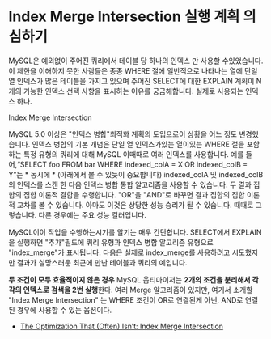 # Index Merge Intersection 실행 계획 의심하기

MySQL은 예외없이 주어진 쿼리에서 테이블 당 하나의 인덱스 만 사용할 수있었습니다. 이 제한을 이해하지 못한 사람들은 종종 WHERE 절에 일반적으로 나타나는 열에 단일 열 인덱스가 많은 테이블을 가지고 있으며 주어진 SELECT에 대한 EXPLAIN 계획이 N 개의 가능한 인덱스 선택 사항을 표시하는 이유를 궁금해합니다. 실제로 사용되는 인덱스 하나.

Index Merge Intersection

MySQL 5.0 이상은 "인덱스 병합"최적화 계획의 도입으로이 상황을 어느 정도 변경했습니다. 인덱스 병합의 기본 개념은 단일 열 인덱스가있는 열이있는 WHERE 절을 포함하는 특정 유형의 쿼리에 대해 MySQL 이때때로 여러 인덱스를 사용합니다. 예를 들어,“SELECT foo FROM bar WHERE indexed_colA = X OR indexed_colB = Y”는 * 동시에 * (아래에서 볼 수 있듯이 중요합니다) indexed_colA 및 indexed_colB의 인덱스를 스캔 한 다음 인덱스 병합 통합 알고리즘을 사용할 수 있습니다. 두 결과 집합의 집합 이론적 결합을 수행합니다. "OR"을 "AND"로 바꾸면 결과 집합의 집합 이론적 교차를 볼 수 있습니다. 아마도 이것은 상당한 성능 승리가 될 수 있습니다. 때때로 그렇습니다. 다른 경우에는 주요 성능 킬러입니다.

MySQL이이 작업을 수행하는시기를 알기는 매우 간단합니다. SELECT에서 EXPLAIN을 실행하면 "추가"필드에 쿼리 유형과 인덱스 병합 알고리즘 유형으로 "index_merge"가 표시됩니다. 다음은 실제로 index_merge를 사용하려고 시도했지만 결과가 실망스러운 최근에 만난 테이블과 쿼리의 예입니다.


**두 조건이 모두 효율적이지 않은 경우** MySQL 옵티마이저는 **2개의 조건을 분리해서 각각의 인덱스로 검색을 2번 실행**한다.
여러 Merge 알고리즘이 있지만, 여기서 소개할 "Index Merge Intersection" 는 WHERE 조건이 OR로 연결된게 아닌, AND로 연결된 경우에 사용할 수 있는 옵션이다.

* [The Optimization That (Often) Isn’t: Index Merge Intersection](https://www.percona.com/blog/2012/12/14/the-optimization-that-often-isnt-index-merge-intersection/)